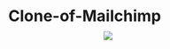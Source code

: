 #  Clone-of-Mailchimp &nbsp;   &nbsp;   &nbsp;   &nbsp;   &nbsp; &nbsp;   &nbsp;   &nbsp;   &nbsp;   &nbsp; &nbsp;   &nbsp;   &nbsp;   &nbsp;   &nbsp; &nbsp;   &nbsp;   &nbsp;   &nbsp;   &nbsp;  &nbsp;   &nbsp;   &nbsp;   &nbsp;   &nbsp; &nbsp;   &nbsp;   &nbsp;   &nbsp;   &nbsp;   <img src="https://mailchimp.com/release/plums/cxp/images/favicon.8969a0a6.ico"/> 
